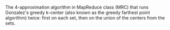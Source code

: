 The 4-approximation algorithm in MapReduce class (MRC) that runs Gonzalez's greedy k-center (also known as the greedy farthest point algorithm) twice: first on each set, then on the union of the centers from the sets.
